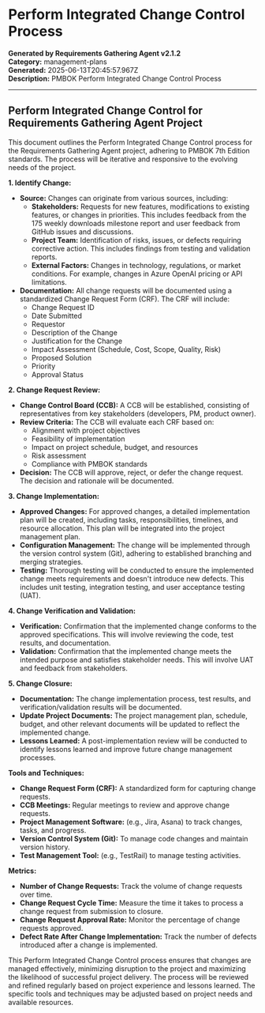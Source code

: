 # Perform Integrated Change Control Process

**Generated by Requirements Gathering Agent v2.1.2**  
**Category:** management-plans  
**Generated:** 2025-06-13T20:45:57.967Z  
**Description:** PMBOK Perform Integrated Change Control Process

---

## Perform Integrated Change Control for Requirements Gathering Agent Project

This document outlines the Perform Integrated Change Control process for the Requirements Gathering Agent project, adhering to PMBOK 7th Edition standards.  The process will be iterative and responsive to the evolving needs of the project.

**1. Identify Change:**

* **Source:** Changes can originate from various sources, including:
    * **Stakeholders:** Requests for new features, modifications to existing features, or changes in priorities.  This includes feedback from the 175 weekly downloads milestone report and user feedback from GitHub issues and discussions.
    * **Project Team:** Identification of risks, issues, or defects requiring corrective action.  This includes findings from testing and validation reports.
    * **External Factors:** Changes in technology, regulations, or market conditions.  For example, changes in Azure OpenAI pricing or API limitations.
* **Documentation:** All change requests will be documented using a standardized Change Request Form (CRF).  The CRF will include:
    * Change Request ID
    * Date Submitted
    * Requestor
    * Description of the Change
    * Justification for the Change
    * Impact Assessment (Schedule, Cost, Scope, Quality, Risk)
    * Proposed Solution
    * Priority
    * Approval Status

**2.  Change Request Review:**

* **Change Control Board (CCB):** A CCB will be established, consisting of representatives from key stakeholders (developers, PM, product owner).
* **Review Criteria:** The CCB will evaluate each CRF based on:
    * Alignment with project objectives
    * Feasibility of implementation
    * Impact on project schedule, budget, and resources
    * Risk assessment
    * Compliance with PMBOK standards
* **Decision:** The CCB will approve, reject, or defer the change request.  The decision and rationale will be documented.

**3. Change Implementation:**

* **Approved Changes:** For approved changes, a detailed implementation plan will be created, including tasks, responsibilities, timelines, and resource allocation.  This plan will be integrated into the project management plan.
* **Configuration Management:**  The change will be implemented through the version control system (Git), adhering to established branching and merging strategies.
* **Testing:** Thorough testing will be conducted to ensure the implemented change meets requirements and doesn't introduce new defects. This includes unit testing, integration testing, and user acceptance testing (UAT).

**4. Change Verification and Validation:**

* **Verification:** Confirmation that the implemented change conforms to the approved specifications.  This will involve reviewing the code, test results, and documentation.
* **Validation:** Confirmation that the implemented change meets the intended purpose and satisfies stakeholder needs.  This will involve UAT and feedback from stakeholders.

**5. Change Closure:**

* **Documentation:** The change implementation process, test results, and verification/validation results will be documented.
* **Update Project Documents:** The project management plan, schedule, budget, and other relevant documents will be updated to reflect the implemented change.
* **Lessons Learned:**  A post-implementation review will be conducted to identify lessons learned and improve future change management processes.


**Tools and Techniques:**

* **Change Request Form (CRF):**  A standardized form for capturing change requests.
* **CCB Meetings:** Regular meetings to review and approve change requests.
* **Project Management Software:**  (e.g., Jira, Asana) to track changes, tasks, and progress.
* **Version Control System (Git):**  To manage code changes and maintain version history.
* **Test Management Tool:** (e.g., TestRail) to manage testing activities.


**Metrics:**

* **Number of Change Requests:** Track the volume of change requests over time.
* **Change Request Cycle Time:** Measure the time it takes to process a change request from submission to closure.
* **Change Request Approval Rate:** Monitor the percentage of change requests approved.
* **Defect Rate After Change Implementation:** Track the number of defects introduced after a change is implemented.


This Perform Integrated Change Control process ensures that changes are managed effectively, minimizing disruption to the project and maximizing the likelihood of successful project delivery.  The process will be reviewed and refined regularly based on project experience and lessons learned.  The specific tools and techniques may be adjusted based on project needs and available resources.
